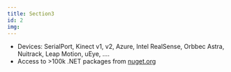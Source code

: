 ```yaml
---
title: Section3
id: 2
img:
---
```


* Devices: SerialPort, Kinect v1, v2, Azure, Intel RealSense, Orbbec Astra, Nuitrack, Leap Motion, uEye, ....
* Access to >100k .NET packages from [nuget.org](https://nuget.org)
